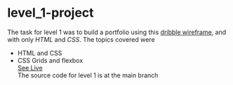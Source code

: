 # level_1-project
 The task for level 1 was to build a portfolio using this [dribble wireframe](https://dribbble.com/shots/11350923-High-Fidelity-Wireframing/attachments/2963018?mode=media), and with  only *HTML* and *CSS*. 
The topics covered were
* HTML and CSS
* CSS Grids and flexbox<br>
 [See Live](https://doctdev.netlify.app/) <br>
 The source code for level 1 is at the main branch
